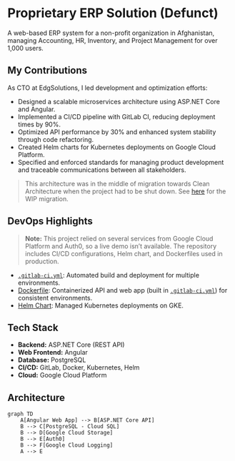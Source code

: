 # Proprietary ERP Solution (Defunct)

A web-based ERP system for a non-profit organization in Afghanistan, managing Accounting, HR, Inventory, and Project Management for over 1,000 users.

## My Contributions

As CTO at EdgSolutions, I led development and optimization efforts:

- Designed a scalable microservices architecture using ASP.NET Core and Angular.
- Implemented a CI/CD pipeline with GitLab CI, reducing deployment times by 90%.
- Optimized API performance by 30% and enhanced system stability through code refactoring.
- Created Helm charts for Kubernetes deployments on Google Cloud Platform.
- Specified and enforced standards for managing product development and traceable communications between all stakeholders.

> This architecture was in the middle of migration towards Clean Architecture when the project had to be shut down. See [here](https://github.com/spiceFlowMatrix/BridgeTrunk) for the WIP migration.

## DevOps Highlights

> **Note:** This project relied on several services from Google Cloud Platform and Auth0, so a live demo isn’t available. The repository includes CI/CD configurations, Helm chart, and Dockerfiles used in production.

- [`.gitlab-ci.yml`](./.gitlab-ci.yml): Automated build and deployment for multiple environments.
- [Dockerfile](./Dockerfile): Containerized API and web app (built in [`.gitlab-ci.yml`](./.gitlab-ci.yml)) for consistent environments.
- [Helm Chart](./k8s-chart/Chart.yaml): Managed Kubernetes deployments on GKE.

## Tech Stack

- **Backend:** ASP.NET Core (REST API)
- **Web Frontend:** Angular
- **Database:** PostgreSQL
- **CI/CD:** GitLab, Docker, Kubernetes, Helm
- **Cloud:** Google Cloud Platform

## Architecture

```mermaid
graph TD
    A[Angular Web App] --> B[ASP.NET Core API]
    B --> C[PostgreSQL - Cloud SQL]
    B --> D[Google Cloud Storage]
    B --> E[Auth0]
    B --> F[Google Cloud Logging]
    A --> E
```

<!-- # Home

This is the home page for all documentation related to this project. This documentation will provide the development team specifications against which they can develop all functionality for the application. The same specifications can be used by QA to ensure functionality is implemented as per specification. Furthermore, this can be used as guides for end-users and testers alike to find their way around how everything works. Most importantly, this serves as a single source of truth for what the application is and does.

This application provides services and functionality that can address a wide range of business use cases.

{% page-ref page="project/hiring-request/" %} -->
